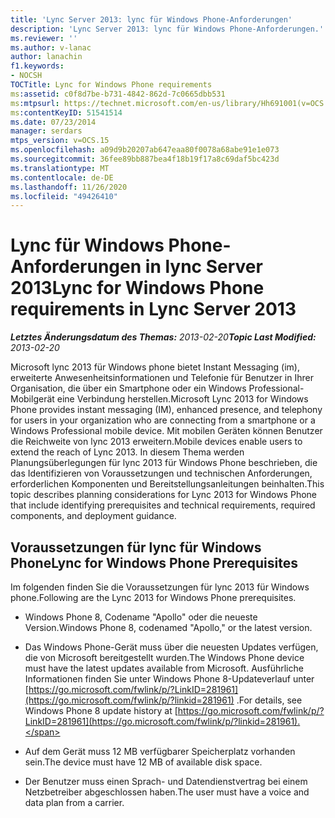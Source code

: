 ```yaml
---
title: 'Lync Server 2013: lync für Windows Phone-Anforderungen'
description: 'Lync Server 2013: lync für Windows Phone-Anforderungen.'
ms.reviewer: ''
ms.author: v-lanac
author: lanachin
f1.keywords:
- NOCSH
TOCTitle: Lync for Windows Phone requirements
ms:assetid: c0f8d7be-b731-4842-862d-7c0665dbb531
ms:mtpsurl: https://technet.microsoft.com/en-us/library/Hh691001(v=OCS.15)
ms:contentKeyID: 51541514
ms.date: 07/23/2014
manager: serdars
mtps_version: v=OCS.15
ms.openlocfilehash: a09d9b20207ab647eaa80f0078a68abe91e1e073
ms.sourcegitcommit: 36fee89bb887bea4f18b19f17a8c69daf5bc423d
ms.translationtype: MT
ms.contentlocale: de-DE
ms.lasthandoff: 11/26/2020
ms.locfileid: "49426410"
---
```

# <a name="lync-for-windows-phone-requirements-in-lync-server-2013"></a><span data-ttu-id="cb888-103">Lync für Windows Phone-Anforderungen in lync Server 2013</span><span class="sxs-lookup"><span data-stu-id="cb888-103">Lync for Windows Phone requirements in Lync Server 2013</span></span>

<div data-xmlns="http://www.w3.org/1999/xhtml">

<div class="topic" data-xmlns="http://www.w3.org/1999/xhtml" data-msxsl="urn:schemas-microsoft-com:xslt" data-cs="https://msdn.microsoft.com/">

<div data-asp="https://msdn2.microsoft.com/asp">



</div>

<div id="mainSection">

<div id="mainBody"><span data-ttu-id="cb888-104">

<span> </span></span><span class="sxs-lookup"><span data-stu-id="cb888-104">

<span> </span></span></span>

<span data-ttu-id="cb888-105">_**Letztes Änderungsdatum des Themas:** 2013-02-20_</span><span class="sxs-lookup"><span data-stu-id="cb888-105">_**Topic Last Modified:** 2013-02-20_</span></span>

<span data-ttu-id="cb888-106">Microsoft lync 2013 für Windows phone bietet Instant Messaging (im), erweiterte Anwesenheitsinformationen und Telefonie für Benutzer in Ihrer Organisation, die über ein Smartphone oder ein Windows Professional-Mobilgerät eine Verbindung herstellen.</span><span class="sxs-lookup"><span data-stu-id="cb888-106">Microsoft Lync 2013 for Windows Phone provides instant messaging (IM), enhanced presence, and telephony for users in your organization who are connecting from a smartphone or a Windows Professional mobile device.</span></span> <span data-ttu-id="cb888-107">Mit mobilen Geräten können Benutzer die Reichweite von lync 2013 erweitern.</span><span class="sxs-lookup"><span data-stu-id="cb888-107">Mobile devices enable users to extend the reach of Lync 2013.</span></span> <span data-ttu-id="cb888-108">In diesem Thema werden Planungsüberlegungen für lync 2013 für Windows Phone beschrieben, die das Identifizieren von Voraussetzungen und technischen Anforderungen, erforderlichen Komponenten und Bereitstellungsanleitungen beinhalten.</span><span class="sxs-lookup"><span data-stu-id="cb888-108">This topic describes planning considerations for Lync 2013 for Windows Phone that include identifying prerequisites and technical requirements, required components, and deployment guidance.</span></span>

<div>

## <a name="lync-for-windows-phone-prerequisites"></a><span data-ttu-id="cb888-109">Voraussetzungen für lync für Windows Phone</span><span class="sxs-lookup"><span data-stu-id="cb888-109">Lync for Windows Phone Prerequisites</span></span>

<span data-ttu-id="cb888-110">Im folgenden finden Sie die Voraussetzungen für lync 2013 für Windows phone.</span><span class="sxs-lookup"><span data-stu-id="cb888-110">Following are the Lync 2013 for Windows Phone prerequisites.</span></span>

  - <span data-ttu-id="cb888-111">Windows Phone 8, Codename "Apollo" oder die neueste Version.</span><span class="sxs-lookup"><span data-stu-id="cb888-111">Windows Phone 8, codenamed "Apollo," or the latest version.</span></span>

  - <span data-ttu-id="cb888-112">Das Windows Phone-Gerät muss über die neuesten Updates verfügen, die von Microsoft bereitgestellt wurden.</span><span class="sxs-lookup"><span data-stu-id="cb888-112">The Windows Phone device must have the latest updates available from Microsoft.</span></span> <span data-ttu-id="cb888-113">Ausführliche Informationen finden Sie unter Windows Phone 8-Updateverlauf unter [https://go.microsoft.com/fwlink/p/?LinkID=281961](https://go.microsoft.com/fwlink/p/?linkid=281961) .</span><span class="sxs-lookup"><span data-stu-id="cb888-113">For details, see Windows Phone 8 update history at [https://go.microsoft.com/fwlink/p/?LinkID=281961](https://go.microsoft.com/fwlink/p/?linkid=281961).</span></span>

  - <span data-ttu-id="cb888-114">Auf dem Gerät muss 12 MB verfügbarer Speicherplatz vorhanden sein.</span><span class="sxs-lookup"><span data-stu-id="cb888-114">The device must have 12 MB of available disk space.</span></span>

  - <span data-ttu-id="cb888-115">Der Benutzer muss einen Sprach- und Datendienstvertrag bei einem Netzbetreiber abgeschlossen haben.</span><span class="sxs-lookup"><span data-stu-id="cb888-115">The user must have a voice and data plan from a carrier.</span></span>

<span data-ttu-id="cb888-116"></div>

</div>

<span> </span>

</div>

</div>

</span><span class="sxs-lookup"><span data-stu-id="cb888-116"></div>

</div>

<span> </span>

</div>

</div>

</span></span></div>

